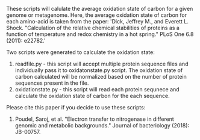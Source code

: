 These scripts will calulate the average oxidation state of carbon for a given genome or metagenome. Here, the average oxidation state of carbon for each amino-acid is taken from the paper: 
'Dick, Jeffrey M., and Everett L. Shock. "Calculation of the relative chemical stabilities of proteins as a function of temperature and redox chemistry in a hot spring." PLoS One 6.8 (2011): e22782.'

Two scripts were generated to calculate the oxidation state:
1) readfile.py - this script will accept multiple protein sequence files and individually pass it to oxidatonstate.py script. The oxidation state of carbon calculated will be normalized based on the number of protein sequences present in the file.
2) oxidationstate.py - this script will read each protein sequnece and calculate the oxidation state of carbon for the each sequence. 


Please cite this paper if you decide to use these scripts:
1) Poudel, Saroj, et al. "Electron transfer to nitrogenase in different genomic and metabolic backgrounds." Journal of bacteriology (2018): JB-00757.

